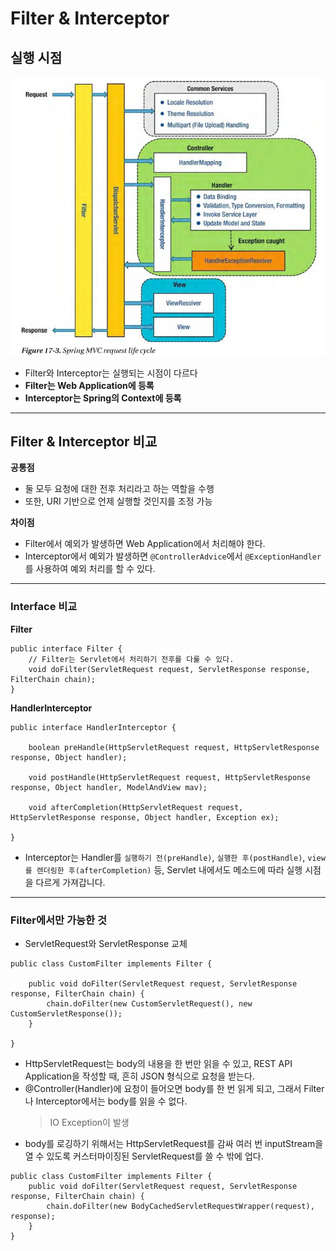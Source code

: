 # Filter & Interceptor

## 실행 시점
![Filter_Interceptor](./img/Filter%20&%20Interceptor.jpg)

* Filter와 Interceptor는 실행되는 시점이 다르다
* **Filter는 Web Application에 등록**
* **Interceptor는 Spring의 Context에 등록**

---

## Filter & Interceptor 비교
**공통점**
* 둘 모두 요청에 대한 전후 처리라고 하는 역할을 수행
* 또한, URI 기반으로 언제 실행할 것인지를 조정 가능

**차이점**
* Filter에서 예외가 발생하면 Web Application에서 처리해야 한다.
* Interceptor에서 예외가 발생하면 ```@ControllerAdvice```에서 ```@ExceptionHandler```를 사용하여 예외 처리를 할 수 있다.

---

### Interface 비교
**Filter**
```
public interface Filter {
    // Filter는 Servlet에서 처리하기 전후를 다룰 수 있다.
    void doFilter(ServletRequest request, ServletResponse response, FilterChain chain);
}
```

**HandlerInterceptor**
```
public interface HandlerInterceptor {

    boolean preHandle(HttpServletRequest request, HttpServletResponse response, Object handler);
    
    void postHandle(HttpServletRequest request, HttpServletResponse response, Object handler, ModelAndView mav);
    
    void afterCompletion(HttpServletRequest request, HttpServletResponse response, Object handler, Exception ex);
    
}
```
* Interceptor는 Handler를 ```실행하기 전(preHandle)```, ```실행한 후(postHandle)```, ```view를 렌더링한 후(afterCompletion)``` 등, 
  Servlet 내에서도 메소드에 따라 실행 시점을 다르게 가져갑니다.

---

### Filter에서만 가능한 것
* ServletRequest와 ServletResponse 교체
```
public class CustomFilter implements Filter {

    public void doFilter(ServletRequest request, ServletResponse response, FilterChain chain) {
        chain.doFilter(new CustomServletRequest(), new CustomServletResponse());
    }
    
}
```
* HttpServletRequest는 body의 내용을 한 번만 읽을 수 있고, REST API Application을 작성할 때, 흔히 JSON 형식으로 요청을 받는다.
* @Controller(Handler)에 요청이 들어오면 body를 한 번 읽게 되고, 그래서 Filter나 Interceptor에서는 body를 읽을 수 없다.
    > IO Exception이 발생
* body를 로깅하기 위해서는 HttpServletRequest를 감싸 여러 번 inputStream을 열 수 있도록 커스터마이징된 ServletRequest를 쓸 수 밖에 업다.
```
public class CustomFilter implements Filter {
    public void doFilter(ServletRequest request, ServletResponse response, FilterChain chain) {
        chain.doFilter(new BodyCachedServletRequestWrapper(request), response);
    }
}
```
